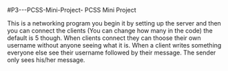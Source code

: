 #P3---PCSS-Mini-Project-
PCSS Mini Project 


This is a networking program you begin it by setting up the server and then you can connect the clients (You can change how many in the code) the default is 5 though. When clients connect they can thoose their own username without anyone seeing what it is. When a client writes something everyone else see their username followed by their message. The sender only sees his/her message.  
